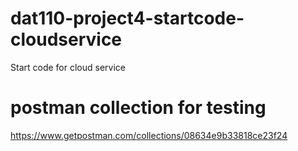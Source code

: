 # dat110-project4-startcode-cloudservice
Start code for cloud service

# postman collection for testing
https://www.getpostman.com/collections/08634e9b33818ce23f24
